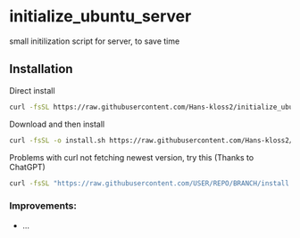 # initialize_ubuntu_server
 small initilization script for server, to save time


## Installation

Direct install
```bash
curl -fsSL https://raw.githubusercontent.com/Hans-kloss2/initialize_ubuntu_server/main/install.sh | sudo bash
```

Download and then install
```bash
curl -fsSL -o install.sh https://raw.githubusercontent.com/Hans-kloss2/initialize_ubuntu_server/main/install.sh && chmod +x install.sh && sudo ./install.sh
```

Problems with curl not fetching newest version, try this (Thanks to ChatGPT)
```bash
curl -fsSL "https://raw.githubusercontent.com/USER/REPO/BRANCH/install.sh?$(date +%s)" | sudo bash
```

### Improvements:
- ...